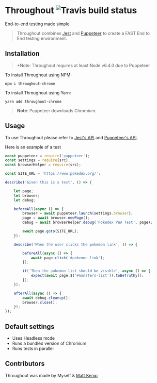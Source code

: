 # Throughout ![Travis build status](https://travis-ci.org/Elliot-Evans-95/throughout.svg?branch=master)

End-to-end testing made simple

> Throughout combines [Jest](https://facebook.github.io/jest/) and [Puppeteer](https://github.com/GoogleChrome/puppeteer) to create a FAST End to End testing environment.

## Installation

> *Note: Throughout requires at least Node v6.4.0 due to Puppeteer

To install Throughout using NPM:

```
npm i throughout-chrome
```

To install Throughout using Yarn:

```
yarn add throughout-chrome
```

> **Note**: Puppeteer downloads Chromium.

## Usage

To use Throughout please refer to [Jest's API](https://facebook.github.io/jest/docs/en/api.html) and [Puppeteer's API](https://github.com/GoogleChrome/puppeteer/blob/master/docs/api.md#).

Here is an example of a test

```js
const puppeteer = require('puppeteer');
const settings = require(src);
const browserHelper = require(src);

const SITE_URL = 'https://www.pokedex.org/';

describe('Given this is a test', () => {

    let page;
    let browser;
    let debug;

    beforeAll(async () => {
        browser = await puppeteer.launch(settings.browser);
        page = await browser.newPage();
        debug = await browserHelper.debug('Pokedex PWA Test', page);

        await page.goto(SITE_URL);
    });

    describe('When the user clicks the pokemon link', () => {

        beforeAll(async () => {
            await page.click('#pokemon-link');
        });

        it('Then the pokemon list should be visible', async () => {
            expect(await page.$('#monsters-list')).toBeTruthy();
        });
    });

    afterAll(async () => {
        await debug.cleanup();
        browser.close();
    });
});
```

## Default settings

* Uses Headless mode
* Runs a bundled version of Chromium
* Runs tests in parallel

## Contributors

Throughout was made by Myself & [Matt Kemp](https://github.com/techmatt101)
